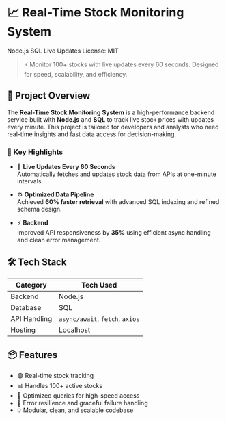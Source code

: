 # 📈 Real-Time Stock Monitoring System

Node.js
SQL
Live Updates
License: MIT

> ⚡ Monitor 100+ stocks with live updates every 60 seconds. Designed for speed, scalability, and efficiency.

## 🚀 Project Overview

The **Real-Time Stock Monitoring System** is a high-performance backend service built with **Node.js** and **SQL** to track live stock prices with updates every minute. This project is tailored for developers and analysts who need real-time insights and fast data access for decision-making.

### 🧠 Key Highlights

- 🔄 **Live Updates Every 60 Seconds**  
  Automatically fetches and updates stock data from APIs at one-minute intervals.

- ⚙️ **Optimized Data Pipeline**  
  Achieved **60% faster retrieval** with advanced SQL indexing and refined schema design.

- ⚡ **Backend**  
  Improved API responsiveness by **35%** using efficient async handling and clean error management.

## 🛠️ Tech Stack

| Category      | Tech Used                      
|---------------|--------------------------------
| Backend       |  Node.js
| Database      | SQL
| API Handling  | `async/await`, `fetch`, `axios` 
| Hosting       | Localhost

## 📦 Features

- 🟢 Real-time stock tracking
- 📊 Handles 100+ active stocks
- 🧮 Optimized queries for high-speed access
- 🚨 Error resilience and graceful failure handling
- 💡 Modular, clean, and scalable codebase
  
